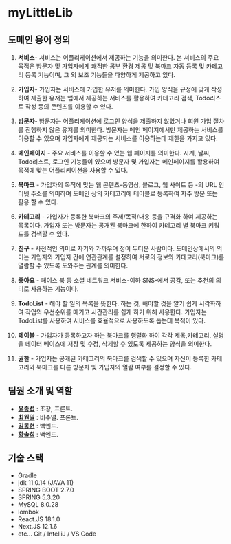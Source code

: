 # myLittleLib

## **도메인 용어 정의**
  
  1. **서비스**- 서비스는 어플리케이션에서 제공하는 기능을 의미한다. 본 서비스의 주요 목적은 방문자 및 가입자에게 쾌적한 공부 환경 제공 및 북마크 자동 등록 및 카테고리 등록 기능이며, 그 외 보조 기능들을 다양하게 제공하고 있다.
   
  2. **가입자**- 가입자는 서비스에 가입한 유저를 의미한다. 가입 양식을 규정에 맞게 작성하여 제출한 유저는 앱에서 제공하는 서비스를 활용하여 카테고리 검색, Todo리스트 작성 등의 콘텐츠를 이용할 수 있다.


  3. **방문자**- 방문자는 어플리케이션에 로그인 양식을 제출하지 않았거나 회원 가입 절차를 진행하지 않은 유저를 의미한다. 방문자는 메인 페이지에서만 제공하는 서비스를 이용할 수 있으며 가입자에게 제공되는 서비스를 이용하는데 제한을 가지고 있다.


  4. **메인페이지** - 주요 서비스를 이용할 수 있는 웹 페이지를 의미한다. 시계, 날씨, Todo리스트, 로그인 기능들이 있으며 방문자 및 가입자는 메인페이지를 활용하여 목적에 맞는 어플리케이션을 사용할 수 있다.


  5. **북마크** - 가입자의 목적에 맞는 웹 콘텐츠-동영상, 블로그, 웹 사이트 등 -의 URL 인터넷 주소를 의미하며 도메인 상의 카테고리에 테이블로 등록하여 자주 방문 또는 활용 할 수 있다.


  6. **카테고리** - 가입자가 등록한 북마크의 주제/목적/내용 등을 규격화 하여 제공하는 목록이다. 가입자 또는 방문자는 공개된 북마크에 한하여 카테고리 별 북마크 키워드를 검색할 수 있다.


  7. **친구** - 사전적인 의미로 자기와 가까우며 정이 두터운 사람이다. 도메인상에서의 의미는 가입자와 가입자 간에 연관관계를 설정하여 서로의 정보와 카테고리(북마크)를 열람할 수 있도록 도와주는 관계를 의미한다.


  8. **좋아요** - 페이스 북 등 소셜 네트워크 서비스-이하 SNS-에서 공감, 또는 추천의 의미로 사용하는 기능이다.


  9. **TodoList** - 해야 할 일의 목록을 뜻한다. 하는 것, 해야할 것을 알기 쉽게 시각화하여 작업의 우선순위를 매기고 시간관리를 쉽게 하기 위해 사용한다. 가입자는 TodoList를 사용하여 서비스를 효율적으로 사용하도록 돕는데 목적이 있다.


  10. **테이블** - 가입자가 등록하고자 하는 북마크를 행렬화 하여 각각 제목,카테고리, 설명을 데이터 베이스에 저장 및 수정, 삭제할 수 있도록 제공하는 양식을 의미한다.


  11. **권한** - 가입자는 공개된 카테고리의 북마크를 검색할 수 있으며 자신이 등록한 카테고리와 북마크를 다른 방문자 및 가입자의 열람 여부를 결정할 수 있다.


## **팀원 소개 및 역할**

-   **[윤종섭](https://github.com/deep-blue-dream)** : 조장, 프론트.
-   **[최원일](https://github.com/wonillin)** : 비주얼. 프론트.
-   **[김동현](https://github.com/soulchicken)** : 백엔드.
-   **[황솔희](https://github.com/solhee-hwang)** : 백엔드.

## **기술 스택**

-   Gradle
-   jdk 11.0.14 (JAVA 11)
-   SPRING BOOT 2.7.0
-   SPRING 5.3.20
-   MySQL 8.0.28
-   lombok
-   React.JS 18.1.0
-   Next.JS 12.1.6
-   etc... Git / IntelliJ / VS Code
